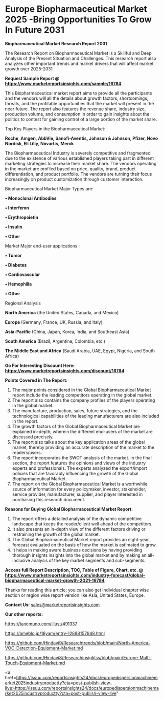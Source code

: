  # Europe Biopharmaceutical Market 2025 -Bring Opportunities To Grow In Future 2031

<strong>Biopharmaceutical Market Research Report 2031</strong>

The Research Report on Biopharmaceutical Market is a Skillful and Deep Analysis of the Present Situation and Challenges. This research report also analyzes other important trends and market drivers that will affect market growth over 2025-2031.

<strong>Request Sample Report @ <a href=https://www.marketreportsinsights.com/sample/16784>https://www.marketreportsinsights.com/sample/16784</a></strong>

This Biopharmaceutical market report aims to provide all the participants and the vendors will all the details about growth factors, shortcomings, threats, and the profitable opportunities that the market will present in the near future. The report also features the revenue share, industry size, production volume, and consumption in order to gain insights about the politics to contest for gaining control of a large portion of the market share.

Top Key Players in the Biopharmaceutical Market:

<strong>Roche, Amgen, AbbVie, Sanofi-Aventis, Johnson & Johnson, Pfizer, Novo Nordisk, Eli Lilly, Novartis, Merck</strong>

The Biopharmaceutical Industry is severely competitive and fragmented due to the existence of various established players taking part in different marketing strategies to increase their market share. The vendors operating in the market are profiled based on price, quality, brand, product differentiation, and product portfolio. The vendors are turning their focus increasingly on product customization through customer interaction.

Biopharmaceutical Market Major Types are:

<strong>• Monoclonal Antibodies

• Interferon

• Erythropoietin

• Insulin

• Other</strong>

Market Major end-user applications :

<strong>• Tumor

• Diabetes

• Cardiovascular

• Hemophilia

• Other</strong>

Regional Analysis

</u><strong><b>North America</b></strong> (the United States, Canada, and Mexico)

<strong><b>Europe </b></strong>(Germany, France, UK, Russia, and Italy)

<strong><b>Asia-Pacific</b></strong> (China, Japan, Korea, India, and Southeast Asia)

<strong><b>South America</b></strong> (Brazil, Argentina, Colombia, etc.)

<strong><b>The Middle East and Africa</b></strong> (Saudi Arabia, UAE, Egypt, Nigeria, and South Africa)

<strong>Go For Interesting Discount Here: <a href=https://www.marketreportsinsights.com/discount/16784>https://www.marketreportsinsights.com/discount/16784</a></strong>

<strong>Points Covered in The Report:</strong>
<ol>
  <li>The major points considered in the Global Biopharmaceutical Market report include the leading competitors operating in the global market.</li>
  <li>The report also contains the company profiles of the players operating in the global market.</li>
  <li>The manufacture, production, sales, future strategies, and the technological capabilities of the leading manufacturers are also included in the report.</li>
  <li>The growth factors of the Global Biopharmaceutical Market are explained in-depth, wherein the different end-users of the market are discussed precisely.</li>
  <li>The report also talks about the key application areas of the global market, thereby providing an accurate description of the market to the readers/users.</li>
  <li>The report incorporates the SWOT analysis of the market. In the final section, the report features the opinions and views of the industry experts and professionals. The experts analyzed the export/import policies that are favorably influencing the growth of the Global Biopharmaceutical Market.</li>
  <li>The report on the Global Biopharmaceutical Market is a worthwhile source of information for every policymaker, investor, stakeholder, service provider, manufacturer, supplier, and player interested in purchasing this research document.</li>
</ol>
<strong>Reasons for Buying Global Biopharmaceutical Market Report:</strong>

<ol>
  <li>The report offers a detailed analysis of the dynamic competitive landscape that keeps the reader/client well ahead of the competitors.</li>
  <li>It also presents an in-depth view of the different factors driving or restraining the growth of the global market.</li>
  <li>The Global Biopharmaceutical Market report provides an eight-year forecast evaluated on the basis of how the market is estimated to grow.</li>
  <li>It helps in making aware business decisions by having providing thorough insights insights into the global market and by making an all-inclusive analysis of the key market segments and sub-segments.</li>
</ol>
<strong>Access full Report Description, TOC, Table of Figure, Chart, etc. @ <a href=https://www.marketreportsinsights.com/industry-forecast/global-biopharmaceutical-market-growth-2021-16784>https://www.marketreportsinsights.com/industry-forecast/global-biopharmaceutical-market-growth-2021-16784</a></strong>


Thanks for reading this article; you can also get individual chapter wise section or region wise report version like Asia, United States, Europe.

<strong>Contact Us:</strong>
sales@marketreportsinsights.com

<strong>Our other reports:</strong>

<a href=https://tanomuno.com/illust/491337>https://tanomuno.com/illust/491337</a>

<a href=https://ameblo.jp/18yam/entry-12888157948.html>https://ameblo.jp/18yam/entry-12888157948.html</a>

<a href=https://github.com/Hindavi9/Researchtrends/blob/main/North-America-VOC-Detection-Equipment-Market.md>https://github.com/Hindavi9/Researchtrends/blob/main/North-America-VOC-Detection-Equipment-Market.md</a>

<a href=https://github.com/Hindavi8/Researchinsightss/blob/main/Europe-Multi-Touch-Equipment-Market.md>https://github.com/Hindavi8/Researchinsightss/blob/main/Europe-Multi-Touch-Equipment-Market.md</a>

<a href=https://issuu.com/reportsinsights24/docs/europedispersionmachinemarket2025industryproductty?cta=post-publish-view-live>https://issuu.com/reportsinsights24/docs/europedispersionmachinemarket2025industryproductty?cta=post-publish-view-live</a>"
